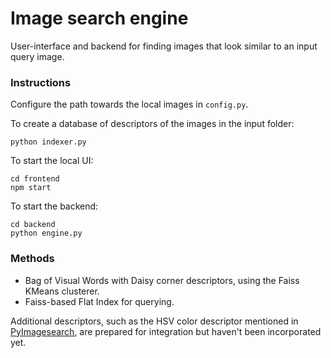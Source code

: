 # Image search engine

User-interface and backend for finding images that look similar to an input query image.

### Instructions

Configure the path towards the local images in `config.py`.

To create a database of descriptors of the images in the input folder:
```
python indexer.py
```

To start the local UI:
```
cd frontend
npm start
```

To start the backend:
```
cd backend
python engine.py
```

### Methods
- Bag of Visual Words with Daisy corner descriptors, using the Faiss KMeans clusterer.
- Faiss-based Flat Index for querying.

Additional descriptors, such as the HSV color descriptor mentioned in [PyImagesearch](https://www.pyimagesearch.com/2014/12/01/complete-guide-building-image-search-engine-python-opencv), are prepared for integration but haven't been incorporated yet.
